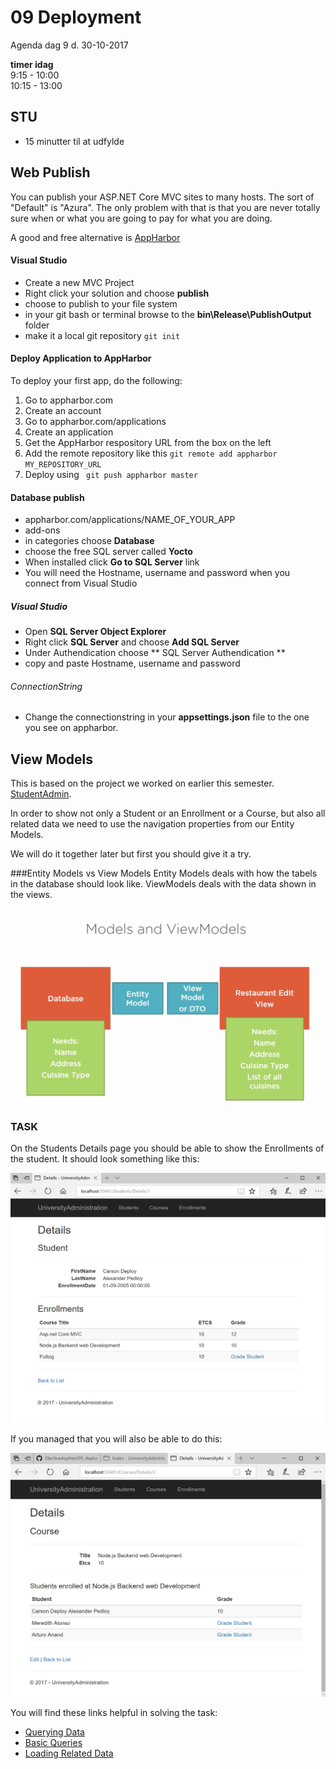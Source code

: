 # 09 Deployment
Agenda dag 9 d. 30-10-2017

**timer idag**     
9:15 - 10:00    
10:15 - 13:00


## STU
* 15 minutter til at udfylde 

## Web Publish
You can publish your ASP.NET Core MVC sites to many hosts. The sort of "Default" is "Azura". The only problem with that is that you are never totally sure when or what you are going to pay for what you are doing.    

A good and free alternative is [AppHarbor](https://apphb.com)

#### Visual Studio
* Create a new MVC Project
* Right click your solution and choose **publish**
* choose to publish to your file system
* in your git bash or terminal browse to the **bin\Release\PublishOutput** folder
* make it a local git repository ```` git init ````    

#### Deploy Application to AppHarbor
To deploy your first app, do the following:

1. Go to appharbor.com
1. Create an account
1. Go to appharbor.com/applications
1. Create an application
1. Get the AppHarbor respository URL from the box on the left
1. Add the remote repository like this ```` git remote add appharbor MY_REPOSITORY_URL ````   
1. Deploy using ```` git push appharbor master  ````   

#### Database publish
* appharbor.com/applications/NAME_OF_YOUR_APP
* add-ons
* in categories choose **Database**
* choose the free SQL server called **Yocto**
* When installed click **Go to SQL Server** link
* You will need the Hostname, username and password when you connect from Visual Studio

##### Visual Studio
* Open **SQL Server Object Explorer**
* Right click **SQL Server** and choose **Add SQL Server**
* Under Authendication choose ** SQL Server Authendication **
* copy and paste Hostname, username and password

###### ConnectionString
* Change the connectionstring in your **appsettings.json** file to the one you see on appharbor.



## View Models
This is based on the project we worked on earlier this semester. [StudentAdmin](https://github.com/ElectiveAspNet/09_studentAdmin).     

In order to show not only a Student or an Enrollment or a Course, but also all related data we need to use the navigation properties from our Entity Models.

We will do it together later but first you should give it a try.

###Entity Models vs View Models
Entity Models deals with how the tabels in the database should look like. ViewModels deals with the data shown in the views.

<img src="https://github.com/keacore/07_RepositoriesViewModels/blob/master/Materials/img/ViewModel.png" width="600">

### TASK
On the Students Details page you should be able to show the Enrollments of the student. It should look something like this:    

<img src="https://github.com/ElectiveAspNet/09_deployment/blob/master/img/Udklip_2.PNG" width="600px">    

If you managed that you will also be able to do this:

<img src="https://github.com/ElectiveAspNet/09_deployment/blob/master/img/Udklip_3.PNG" width="600px">    

You will find these links helpful in solving the task:
* [Querying Data](https://docs.microsoft.com/en-us/ef/core/querying/)
* [Basic Queries](https://docs.microsoft.com/en-us/ef/core/querying/basic)
* [Loading Related Data](https://docs.microsoft.com/en-us/ef/core/querying/related-data)



